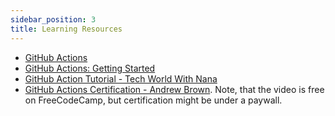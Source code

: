 ```yaml
---
sidebar_position: 3
title: Learning Resources
---
```


- [GitHub Actions](https://docs.github.com/en/actions)
- [GitHub Actions: Getting Started](https://docs.github.com/en/actions/learn-github-actions/introduction-to-github-actions)
- [GitHub Action Tutorial - Tech World With Nana](https://youtu.be/R8_veQiYBjI)
- [GitHub Actions Certification - Andrew Brown](https://youtu.be/Tz7FsunBbfQ?si=mq-lzTPSP0wd3Esm). Note, that the video is free on FreeCodeCamp, but certification might be under a paywall.
 
